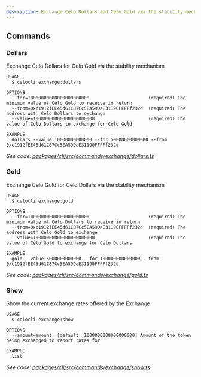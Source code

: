```yaml
---
description: Exchange Celo Dollars and Celo Gold via the stability mechanism
---
```


## Commands

### Dollars

Exchange Celo Dollars for Celo Gold via the stability mechanism

```
USAGE
  $ celocli exchange:dollars

OPTIONS
  --for=10000000000000000000000                      (required) The minimum value of Celo Gold to receive in return
  --from=0xc1912fEE45d61C87Cc5EA59DaE31190FFFFf232d  (required) The address with Celo Dollars to exchange
  --value=10000000000000000000000                    (required) The value of Celo Dollars to exchange for Celo Gold

EXAMPLE
  dollars --value 10000000000000 --for 50000000000000 --from 0xc1912fEE45d61C87Cc5EA59DaE31190FFFFf232d
```

_See code: [packages/cli/src/commands/exchange/dollars.ts](https://github.com/celo-org/celo-monorepo/tree/master/packages/cli/src/commands/exchange/dollars.ts)_

### Gold

Exchange Celo Gold for Celo Dollars via the stability mechanism

```
USAGE
  $ celocli exchange:gold

OPTIONS
  --for=10000000000000000000000                      (required) The minimum value of Celo Dollars to receive in return
  --from=0xc1912fEE45d61C87Cc5EA59DaE31190FFFFf232d  (required) The address with Celo Gold to exchange
  --value=10000000000000000000000                    (required) The value of Celo Gold to exchange for Celo Dollars

EXAMPLE
  gold --value 5000000000000 --for 100000000000000 --from 0xc1912fEE45d61C87Cc5EA59DaE31190FFFFf232d
```

_See code: [packages/cli/src/commands/exchange/gold.ts](https://github.com/celo-org/celo-monorepo/tree/master/packages/cli/src/commands/exchange/gold.ts)_

### Show

Show the current exchange rates offered by the Exchange

```
USAGE
  $ celocli exchange:show

OPTIONS
  --amount=amount  [default: 1000000000000000000] Amount of the token being exchanged to report rates for

EXAMPLE
  list
```

_See code: [packages/cli/src/commands/exchange/show.ts](https://github.com/celo-org/celo-monorepo/tree/master/packages/cli/src/commands/exchange/show.ts)_
